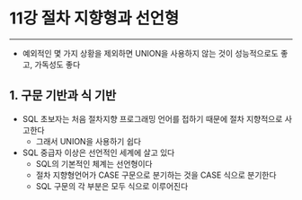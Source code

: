 # 11강 절차 지향형과 선언형
---
- 예외적인 몇 가지 상황을 제외하면 UNION을 사용하지 않는 것이 성능적으로도 좋고, 가독성도 좋다

## 1. 구문 기반과 식 기반
- SQL 초보자는 처음 절차지향 프로그래밍 언어를 접하기 때문에 절차 지향적으로 사고한다
	- 그래서 UNION을 사용하기 쉽다
- SQL 중급자 이상은 선언적인 세계에 살고 있다
	- SQL의 기본적인 체계는 선언형이다
	- 절차 지향형언어가 CASE 구문으로 분기하는 것을 CASE 식으로 분기한다
	- SQL 구문의 각 부분은 모두 식으로 이루어진다
